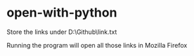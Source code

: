 # open-with-python
Store the links under D:\Github\link.txt

Running the program will open all those links in Mozilla Firefox
